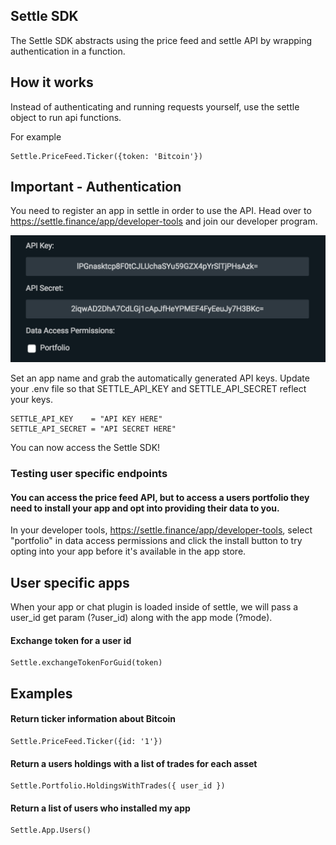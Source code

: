 ## Settle SDK
The Settle SDK abstracts using the price feed and settle API by wrapping authentication in a function.


## How it works
Instead of authenticating and running requests yourself, use the settle object to run api functions.

For example
```
Settle.PriceFeed.Ticker({token: 'Bitcoin'})
```

## Important - Authentication
You need to register an app in settle in order to use the API. Head over to https://settle.finance/app/developer-tools and join our developer program.

![Alt text](/Images/app-permission.png?raw=true)

Set an app name and grab the automatically generated API keys. Update your .env file so that SETTLE_API_KEY and SETTLE_API_SECRET reflect your keys.

```
SETTLE_API_KEY    = "API KEY HERE"
SETTLE_API_SECRET = "API SECRET HERE"
```

You can now access the Settle SDK!

### Testing user specific endpoints
#### You can access the price feed API, but to access a users portfolio they need to install your app and opt into providing their data to you.

In your developer tools, https://settle.finance/app/developer-tools, select "portfolio" in data access permissions and click the install button to try opting into your app before it's available in the app store.

## User specific apps
When your app or chat plugin is loaded inside of settle, we will pass a user_id get param (?user_id) along with the app mode (?mode).

#### Exchange token for a user id
```
Settle.exchangeTokenForGuid(token)
```

## Examples

#### Return ticker information about Bitcoin
```
Settle.PriceFeed.Ticker({id: '1'})
```

#### Return a users holdings with a list of trades for each asset
```
Settle.Portfolio.HoldingsWithTrades({ user_id })
```

#### Return a list of users who installed my app
```
Settle.App.Users()
```
